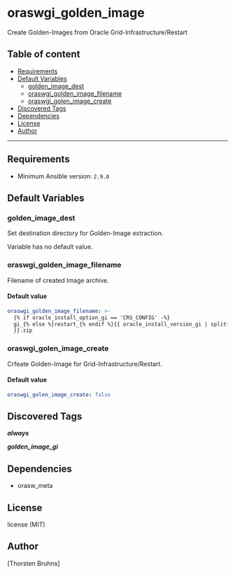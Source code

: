 # oraswgi_golden_image

Create Golden-Images from Oracle Grid-Infrastructure/Restart

## Table of content

- [Requirements](#requirements)
- [Default Variables](#default-variables)
  - [golden_image_dest](#golden_image_dest)
  - [oraswgi_golden_image_filename](#oraswgi_golden_image_filename)
  - [oraswgi_golen_image_create](#oraswgi_golen_image_create)
- [Discovered Tags](#discovered-tags)
- [Dependencies](#dependencies)
- [License](#license)
- [Author](#author)

---

## Requirements

- Minimum Ansible version: `2.9.0`


## Default Variables

### golden_image_dest

Set destination directory for Golden-Image extraction.

Variable has no default value.

### oraswgi_golden_image_filename

Filename of created Image archive.

#### Default value

```YAML
oraswgi_golden_image_filename: >-
  {% if oracle_install_option_gi == 'CRS_CONFIG' -%}
  gi_{% else %}restart_{% endif %}{{ oracle_install_version_gi | split('.') | first
  }}.zip
```

### oraswgi_golen_image_create

Crfeate Golden-Image for Grid-Infrastructure/Restart.

#### Default value

```YAML
oraswgi_golen_image_create: false
```

## Discovered Tags

**_always_**

**_golden_image_gi_**


## Dependencies

- orasw_meta

## License

license (MIT)

## Author

[Thorsten Bruhns]
